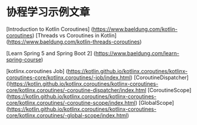 #   协程学习示例文章
[Introduction to Kotlin Coroutines] (https://www.baeldung.com/kotlin-coroutines)
[Threads vs Coroutines in Kotlin] (https://www.baeldung.com/kotlin-threads-coroutines)



[Learn Spring 5 and Spring Boot 2] (https://www.baeldung.com/learn-spring-course)













[kotlinx.coroutines Job] (https://kotlin.github.io/kotlinx.coroutines/kotlinx-coroutines-core/kotlinx.coroutines/-job/index.html)
[CoroutineDispatcher] ()https://kotlin.github.io/kotlinx.coroutines/kotlinx-coroutines-core/kotlinx.coroutines/-coroutine-dispatcher/index.html
[CoroutineScope] (https://kotlin.github.io/kotlinx.coroutines/kotlinx-coroutines-core/kotlinx.coroutines/-coroutine-scope/index.html)
[GlobalScope] (https://kotlin.github.io/kotlinx.coroutines/kotlinx-coroutines-core/kotlinx.coroutines/-global-scope/index.html)





